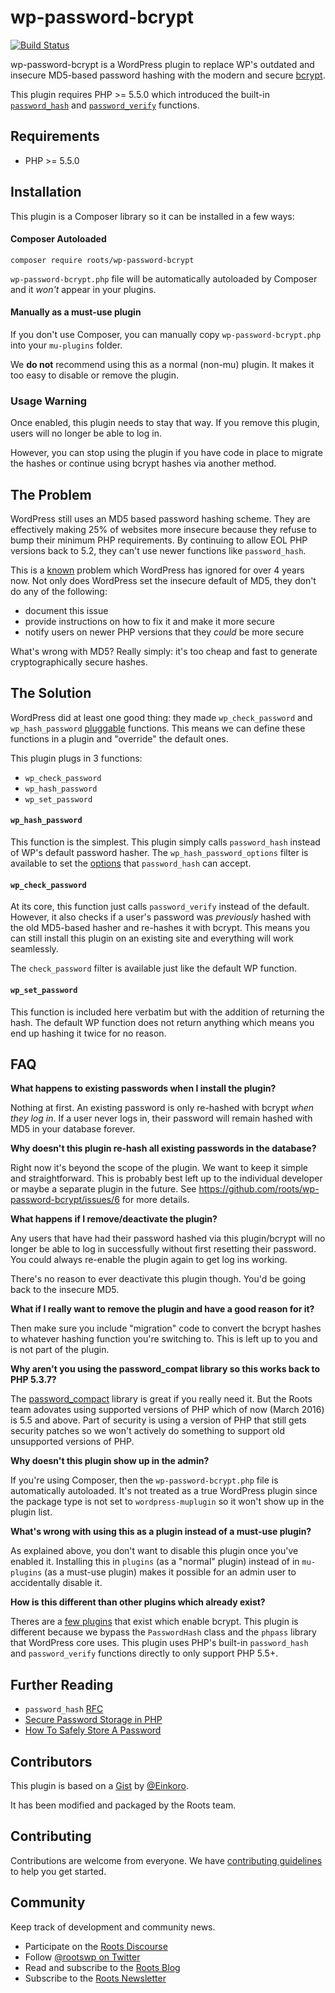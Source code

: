 # wp-password-bcrypt
[![Build Status](https://travis-ci.org/roots/wp-password-bcrypt.svg)](https://travis-ci.org/roots/wp-password-bcrypt)

wp-password-bcrypt is a WordPress plugin to replace WP's outdated and insecure MD5-based password hashing with the modern and secure [bcrypt](https://en.wikipedia.org/wiki/Bcrypt).

This plugin requires PHP >= 5.5.0 which introduced the built-in [`password_hash`](http://php.net/manual/en/function.password-hash.php) and [`password_verify`](http://php.net/manual/en/function.password-verify.php) functions.

## Requirements

* PHP >= 5.5.0

## Installation

This plugin is a Composer library so it can be installed in a few ways:

#### Composer Autoloaded

`composer require roots/wp-password-bcrypt`

`wp-password-bcrypt.php` file will be automatically autoloaded by Composer and it *won't* appear in your plugins.

#### Manually as a must-use plugin

If you don't use Composer, you can manually copy `wp-password-bcrypt.php` into your `mu-plugins` folder.

We **do not** recommend using this as a normal (non-mu) plugin. It makes it too easy to disable or remove the plugin.

### Usage Warning

Once enabled, this plugin needs to stay that way. If you remove this plugin, users will no longer be able to log in.

However, you can stop using the plugin if you have code in place to migrate the hashes or continue using bcrypt hashes via another method.

## The Problem

WordPress still uses an MD5 based password hashing scheme. They are effectively making 25% of websites more insecure because they refuse to bump their minimum PHP requirements. By continuing to allow EOL PHP versions back to 5.2, they can't use newer functions like `password_hash`.

This is a [known](https://core.trac.wordpress.org/ticket/21022) problem which WordPress has ignored for over 4 years now. Not only does WordPress set the insecure default of MD5, they don't do any of the following:

* document this issue
* provide instructions on how to fix it and make it more secure
* notify users on newer PHP versions that they *could* be more secure

What's wrong with MD5? Really simply: it's too cheap and fast to generate cryptographically secure hashes.

## The Solution

WordPress did at least one good thing: they made `wp_check_password` and `wp_hash_password` [pluggable](https://codex.wordpress.org/Pluggable_Functions) functions. This means we can define these functions in a plugin and "override" the default ones.

This plugin plugs in 3 functions:

* `wp_check_password`
* `wp_hash_password`
* `wp_set_password`

#### `wp_hash_password`

This function is the simplest. This plugin simply calls `password_hash` instead of WP's default password hasher.
The `wp_hash_password_options` filter is available to set the [options](http://php.net/manual/en/function.password-hash.php) that `password_hash` can accept.

#### `wp_check_password`

At its core, this function just calls `password_verify` instead of the default.
However, it also checks if a user's password was *previously* hashed with the old MD5-based hasher and re-hashes it with bcrypt. This means you can still install this plugin on an existing site and everything will work seamlessly.

The `check_password` filter is available just like the default WP function.

#### `wp_set_password`

This function is included here verbatim but with the addition of returning the hash. The default WP function does not return anything which means you end up hashing it twice for no reason.

## FAQ

**What happens to existing passwords when I install the plugin?**

Nothing at first. An existing password is only re-hashed with bcrypt *when they log in*. If a user never logs in, their password will remain hashed with MD5 in your database forever.

**Why doesn't this plugin re-hash all existing passwords in the database?**

Right now it's beyond the scope of the plugin. We want to keep it simple and straightforward. This is probably best left up to the individual developer or maybe a separate plugin in the future. See https://github.com/roots/wp-password-bcrypt/issues/6 for more details.

**What happens if I remove/deactivate the plugin?**

Any users that have had their password hashed via this plugin/bcrypt will no longer be able to log in successfully without first resetting their password. You could always re-enable the plugin again to get log ins working.

There's no reason to ever deactivate this plugin though. You'd be going back to the insecure MD5.

**What if I really want to remove the plugin and have a good reason for it?**

Then make sure you include "migration" code to convert the bcrypt hashes to whatever hashing function you're switching to. This is left up to you and is not part of the plugin.

**Why aren't you using the password_compat library so this works back to PHP 5.3.7?**

The [password_compact](https://github.com/ircmaxell/password_compat) library is great if you really need it. But the Roots team adovates using supported versions of PHP which of now (March 2016) is 5.5 and above. Part of security is using a version of PHP that still gets security patches so we won't actively do something to support old unsupported versions of PHP.

**Why doesn't this plugin show up in the admin?**

If you're using Composer, then the `wp-password-bcrypt.php` file is automatically autoloaded. It's not treated as a true WordPress plugin since the package type is not set to `wordpress-muplugin` so it won't show up in the plugin list.

**What's wrong with using this as a plugin instead of a must-use plugin?**

As explained above, you don't want to disable this plugin once you've enabled it. Installing this in `plugins` (as a "normal" plugin) instead of in `mu-plugins` (as a must-use plugin) makes it possible for an admin user to accidentally disable it.

**How is this different than other plugins which already exist?**

Theres are a [few plugins](https://en-gb.wordpress.org/plugins/search.php?q=bcrypt) that exist which enable bcrypt. This plugin is different because we bypass the `PasswordHash` class and the `phpass` library that WordPress core uses. This plugin uses PHP's built-in `password_hash` and `password_verify` functions directly to only support PHP 5.5+.

## Further Reading

* `password_hash` [RFC](https://wiki.php.net/rfc/password_hash)
* [Secure Password Storage in PHP](https://paragonie.com/blog/2016/02/how-safely-store-password-in-2016#php)
* [How To Safely Store A Password](https://codahale.com/how-to-safely-store-a-password/)

## Contributors

This plugin is based on a [Gist](https://gist.github.com/Einkoro/11078301) by [@Einkoro](https://github.com/Einkoro).

It has been modified and packaged by the Roots team.

## Contributing

Contributions are welcome from everyone. We have [contributing guidelines](CONTRIBUTING.md) to help you get started.

## Community

Keep track of development and community news.

* Participate on the [Roots Discourse](https://discourse.roots.io/)
* Follow [@rootswp on Twitter](https://twitter.com/rootswp)
* Read and subscribe to the [Roots Blog](https://roots.io/blog/)
* Subscribe to the [Roots Newsletter](https://roots.io/subscribe/)
